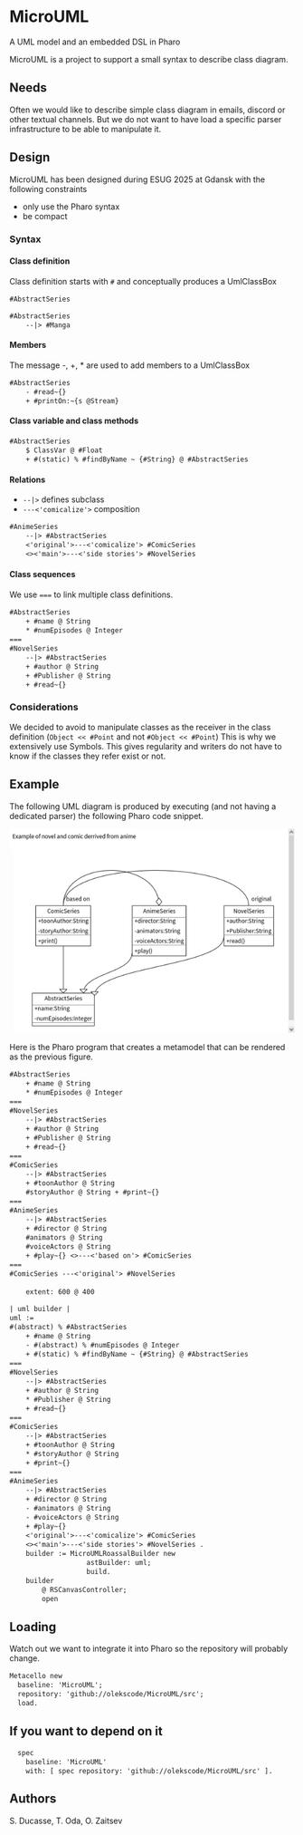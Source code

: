 # MicroUML

A UML model and an embedded DSL in Pharo

MicroUML is a project to support a small syntax to describe class diagram. 

## Needs

Often we would like to describe simple class diagram in emails, discord or other textual channels.
But we do not want to have load a specific parser infrastructure to be able to manipulate it. 

## Design 
MicroUML has been designed during ESUG 2025 at Gdansk with the following constraints

- only use the Pharo syntax
- be compact

### Syntax

#### Class definition
Class definition starts with `#` and conceptually produces a UmlClassBox

```
#AbstractSeries 
```

```
#AbstractSeries
    --|> #Manga
```

#### Members

The message -, +, * are used to add members to a UmlClassBox

```
#AbstractSeries
    - #read~{}
    + #printOn:~{s @Stream}
```

#### Class variable and class methods

```
#AbstractSeries
    $ ClassVar @ #Float
    + #(static) % #findByName ~ {#String} @ #AbstractSeries
```

#### Relations

- ` --|> ` defines subclass
- ` ---<'comicalize'> ` composition

```
#AnimeSeries
    --|> #AbstractSeries 
    <'original'>---<'comicalize'> #ComicSeries 
    <><'main'>---<'side stories'> #NovelSeries 
```

#### Class sequences

We use `===` to link multiple class definitions. 

```pharoscript
#AbstractSeries 
    + #name @ String 
    * #numEpisodes @ Integer
=== 
#NovelSeries 
    --|> #AbstractSeries
    + #author @ String 
    + #Publisher @ String 
    + #read~{}
```

### Considerations 
We decided to avoid to manipulate classes as the receiver in the class definition (`Object << #Point` and not `#Object << #Point`)
This is why we extensively use Symbols. This gives regularity and writers do not have to know if the classes they refer exist or not. 




## Example

The following UML diagram is produced by executing (and not having a dedicated parser) 
the following Pharo code snippet.


![A simple UML based on MicroUML DSL](microUML.png)


Here is the Pharo program that creates a metamodel that can be rendered as the previous figure.

```pharoscript
#AbstractSeries 
    + #name @ String 
    * #numEpisodes @ Integer
=== 
#NovelSeries 
    --|> #AbstractSeries
    + #author @ String 
    + #Publisher @ String 
    + #read~{}
=== 
#ComicSeries 
    --|> #AbstractSeries 
    + #toonAuthor @ String
    #storyAuthor @ String + #print~{}
=== 
#AnimeSeries
    --|> #AbstractSeries 
    + #director @ String 
    #animators @ String
    #voiceActors @ String
    + #play~{} <>---<'based on'> #ComicSeries
=== 
#ComicSeries ---<'original'> #NovelSeries 

    extent: 600 @ 400
```



```
| uml builder |
uml := 
#(abstract) % #AbstractSeries 
    + #name @ String 
    - #(abstract) % #numEpisodes @ Integer
    + #(static) % #findByName ~ {#String} @ #AbstractSeries
=== 
#NovelSeries 
    --|> #AbstractSeries
    + #author @ String 
    * #Publisher @ String 
    + #read~{}
=== 
#ComicSeries 
    --|> #AbstractSeries 
    + #toonAuthor @ String
    * #storyAuthor @ String 
    + #print~{} 
=== 
#AnimeSeries
    --|> #AbstractSeries 
    + #director @ String 
    - #animators @ String
    - #voiceActors @ String 
    + #play~{} 
    <'original'>---<'comicalize'> #ComicSeries 
    <><'main'>---<'side stories'> #NovelSeries .
    builder := MicroUMLRoassalBuilder new
                   astBuilder: uml;
                   build.
    builder
        @ RSCanvasController;
        open
```


## Loading
Watch out we want to integrate it into Pharo so the repository will probably change.


```
Metacello new
  baseline: 'MicroUML';
  repository: 'github://olekscode/MicroUML/src';
  load.
```

## If you want to depend on it

```
  spec 
    baseline: 'MicroUML' 
    with: [ spec repository: 'github://olekscode/MicroUML/src' ].
```


## Authors

S. Ducasse, T. Oda, O. Zaitsev
